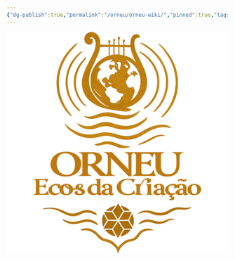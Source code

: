 ```yaml
---
{"dg-publish":true,"permalink":"/orneu/orneu-wiki/","pinned":true,"tags":["gardenEntry"],"dgShowInlineTitle":"false"}
---
```



![test.png|center|500](/img/user/Orneu/Imagens/test.png)






